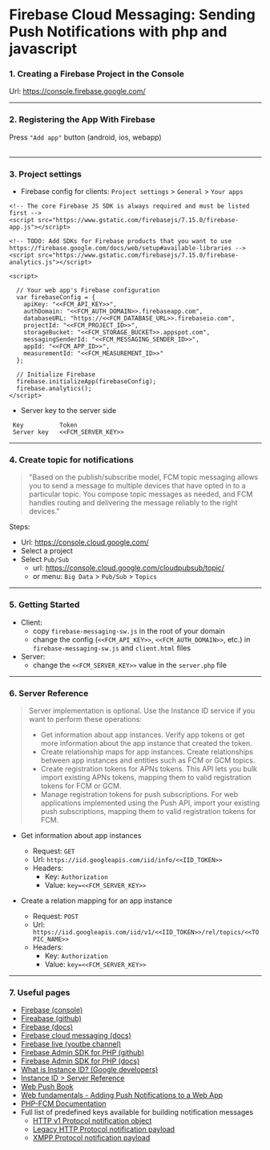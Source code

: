 # Firebase Cloud Messaging: Sending Push Notifications with php and javascript

### 1. Creating a Firebase Project in the Console
Url: https://console.firebase.google.com/

---

### 2. Registering the App With Firebase
Press `"Add app"` button (android, ios, webapp)<br><br>

---

### 3. Project settings
- Firebase config for clients: `Project settings` > `General` > `Your apps`

```
<!-- The core Firebase JS SDK is always required and must be listed first -->
<script src="https://www.gstatic.com/firebasejs/7.15.0/firebase-app.js"></script>

<!-- TODO: Add SDKs for Firebase products that you want to use https://firebase.google.com/docs/web/setup#available-libraries -->
<script src="https://www.gstatic.com/firebasejs/7.15.0/firebase-analytics.js"></script>

<script>

  // Your web app's Firebase configuration
  var firebaseConfig = {
    apiKey: "<<FCM_API_KEY>>",
    authDomain: "<<FCM_AUTH_DOMAIN>>.firebaseapp.com",
    databaseURL: "https://<<FCM_DATABASE_URL>>.firebaseio.com",
    projectId: "<<FCM_PROJECT_ID>>",
    storageBucket: "<<FCM_STORAGE_BUCKET>>.appspot.com",
    messagingSenderId: "<<FCM_MESSAGING_SENDER_ID>>",
    appId: "<<FCM_APP_ID>>",
    measurementId: "<<FCM_MEASUREMENT_ID>>"
  };

  // Initialize Firebase
  firebase.initializeApp(firebaseConfig);
  firebase.analytics();
</script>
```

- Server key to the server side

```
 Key	      Token	
 Server key   <<FCM_SERVER_KEY>>
```

---

### 4. Create topic for notifications
> "Based on the publish/subscribe model, FCM topic messaging allows you to send a message to multiple devices that have opted in to a particular topic. You compose topic messages as needed, and FCM handles routing and delivering the message reliably to the right devices."

Steps:
- Url: https://console.cloud.google.com/
- Select a project
- Select `Pub/Sub`
  - url: https://console.cloud.google.com/cloudpubsub/topic/
  - or menu: `Big Data` > `Pub/Sub` > `Topics`

---

### 5. Getting Started
- Client:
  - copy `firebase-messaging-sw.js` in the root of your domain
  - change the config (`<<FCM_API_KEY>>`, `<<FCM_AUTH_DOMAIN>>`, etc.) in `firebase-messaging-sw.js` and `client.html` files
- Server:  
  - change the `<<FCM_SERVER_KEY>>` value in the `server.php` file

---

### 6. Server Reference
> Server implementation is optional. Use the Instance ID service if you want to perform these operations:
> - Get information about app instances. Verify app tokens or get more information about the app instance that created the token.
> - Create relationship maps for app instances. Create relationships between app instances and entities such as FCM or GCM topics.
> - Create registration tokens for APNs tokens. This API lets you bulk import existing APNs tokens, mapping them to valid registration tokens for FCM or GCM.
> - Manage registration tokens for push subscriptions. For web applications implemented using the Push API, import your existing push subscriptions, mapping them to valid registration tokens for FCM.

- Get information about app instances
  - Request: `GET`
  - Url: `https://iid.googleapis.com/iid/info/<<IID_TOKEN>>`
  - Headers:
    - Key: `Authorization`
    - Value: `key=<<FCM_SERVER_KEY>>`

- Create a relation mapping for an app instance
  - Request: `POST`
  - Url: ` https://iid.googleapis.com/iid/v1/<<IID_TOKEN>>/rel/topics/<<TOPIC_NAME>>`
  - Headers:
    - Key: `Authorization`
    - Value: `key=<<FCM_SERVER_KEY>>`

--- 

### 7. Useful pages
- [Firebase (console)](https://console.firebase.google.com/)
- [Fireabase (github)](https://github.com/firebase)
- [Firebase (docs)](https://firebase.google.com/docs/)
- [Firebase cloud messaging (docs)](https://firebase.google.com/docs/cloud-messaging)
- [Firebase live (youtbe channel)](https://www.youtube.com/channel/UCP4bf6IHJJQehibu6ai__cg)
- [Firebase Admin SDK for PHP (github)](https://github.com/kreait/firebase-php/blob/master/docs/index.rst)
- [Firebase Admin SDK for PHP (docs)](https://firebase-php.readthedocs.io/en/latest/index.html)
- [What is Instance ID? (Google developers)](https://developers.google.com/instance-id)
- [Instance ID > Server Reference](https://developers.google.com/instance-id/reference/server)
- [Web Push Book](https://web-push-book.gauntface.com/)
- [Web fundamentals - Adding Push Notifications to a Web App
](https://developers.google.com/web/fundamentals/codelabs/push-notifications)
- [PHP-FCM Documentation](https://php-fcm.readthedocs.io/en/latest/)
- Full list of predefined keys available for building notification messages
  - [HTTP v1 Protocol notification object](https://firebase.google.com/docs/reference/fcm/rest/v1/projects.messages#Notification)
  - [Legacy HTTP Protocol notification payload](https://firebase.google.com/docs/cloud-messaging/http-server-ref#notification-payload-support)
  - [XMPP Protocol notification payload](https://firebase.google.com/docs/cloud-messaging/xmpp-server-ref#notification-payload-support)